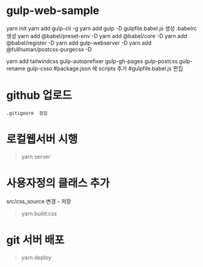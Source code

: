 # gulp-web-sample

yarn init
yarn add gulp-cli -g
yarn add gulp -D
gulpfile.babel.js  생성
.babelrc 생성
yarn add @babel/preset-env  -D
yarn add @babel/core  -D
yarn add @babel/register -D
yarn add gulp-webserver -D
yarn add @fullhuman/postcss-purgecss -D


yarn add tailwindcss gulp-autoprefixer  gulp-gh-pages  gulp-postcss  gulp-rename gulp-csso
#package.json  에  scripts 추가
#gulpfile.babel.js  편집


# github 업로드
    .gitignore  점검

# 로컬웹서버 시행
 > yarn server

# 사용자정의 클래스 추가

src/css_source 변경 - 저장
> yarn build:css

# git 서버 배포
   
   >yarn deploy
